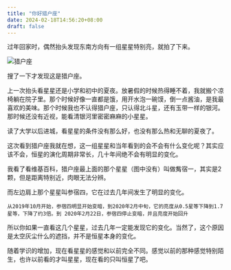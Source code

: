 ```yaml
---
title: "你好猎户座"
date: 2024-02-18T14:56:20+08:00
draft: false
---
```



过年回家时，偶然抬头发现东南方向有一组星星特别亮，就拍了下来。

![猎户座](https://blog.871116.xyz/pics/orion.jpg)

搜了一下才发现这是猎户座。

上一次抬头看星星还是小学和初中的夏夜。放暑假的时候热得睡不着，我就搬个凉椅躺在院子里。那个时候好像一直都是饿，用开水泡一碗馍，倒一点酱油，是我最喜欢的美味。那个时候我也不认得猎户座，只认得北斗星，还有玉带一样的银河。那时候还没有近视，能看清银河里密密麻麻的小星星。

读了大学以后进城，看星星的条件没有那么好，也没有那么热和无聊的夏夜了。

这次看到猎户座我就在想，这一组星星和当年看到的会不会有什么变化呢？其实应该不会，恒星的演化周期非常长，几十年间绝不会有明显的变化。

我看了看维基百科，猎户座最上面的那个星星（图中没有）叫做觜宿一，其实是2颗，但是距离特别近，肉眼无法分辨。

而左边肩上那个星星叫参宿四，它在过去几年间发生了明显的变化。

`
从2019年10月开始，参宿四明显开始变暗，到2020年2月中旬，它的亮度从0.5星等下降到1.7星等，下降了约3倍。到 2020年2月22日，参宿四停止变暗，并且亮度开始回升
`

所以你如果一直看这几个星星，过去几年一定能发现它的变化。当然了，这个原因是太空灰尘什么的遮挡，并不是恒星本身的变化。

随着学识的增加，现在看星星的感觉和以前完全不同。感觉以前的那种感觉特别陌生，也许以前看的才叫星星，现在看的只叫恒星了吧。
